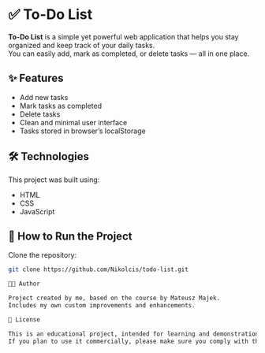 # ✅ To-Do List

**To-Do List** is a simple yet powerful web application that helps you stay organized and keep track of your daily tasks.  
You can easily add, mark as completed, or delete tasks — all in one place.

## ✨ Features

- Add new tasks  
- Mark tasks as completed  
- Delete tasks  
- Clean and minimal user interface  
- Tasks stored in browser’s localStorage  

## 🛠️ Technologies

This project was built using:

- HTML  
- CSS  
- JavaScript  

## 📂 How to Run the Project

Clone the repository:
   ```bash
   git clone https://github.com/Nikolcis/todo-list.git

🧑‍💻 Author

Project created by me, based on the course by Mateusz Majek.
Includes my own custom improvements and enhancements.

🪪 License

This is an educational project, intended for learning and demonstration purposes only.
If you plan to use it commercially, please make sure you comply with the original course and author's license terms.

